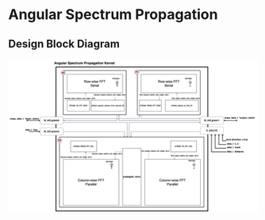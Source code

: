# Angular Spectrum Propagation

## Design Block Diagram
![Block Diagram](https://github.com/MIT-STARLab/ZCU104_HOWFSC/blob/main/angular_spectrum_propagation/angular_spectrum_kernel_block_diagram.png)
